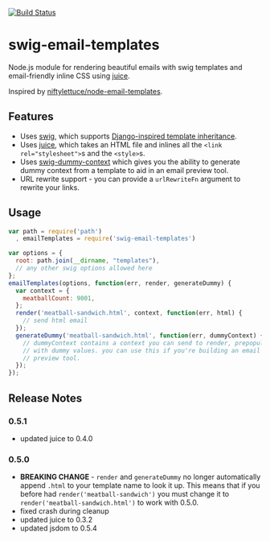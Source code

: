 [![Build Status](https://travis-ci.org/superjoe30/swig-email-templates.png?branch=master)](https://travis-ci.org/superjoe30/swig-email-templates)
# swig-email-templates

Node.js module for rendering beautiful emails with swig templates and
email-friendly inline CSS using [juice](https://github.com/LearnBoost/juice).

Inspired by [niftylettuce/node-email-templates](https://github.com/niftylettuce/node-email-templates).

## Features

 * Uses [swig](https://github.com/paularmstrong/swig/), which supports
   [Django-inspired template inheritance](https://docs.djangoproject.com/en/dev/topics/templates/#template-inheritance).
 * Uses [juice](https://github.com/LearnBoost/juice), which takes an HTML
   file and inlines all the `<link rel="stylesheet">`s and the `<style>`s.
 * Uses [swig-dummy-context](https://github.com/superjoe30/swig-dummy-context)
   which gives you the ability to generate dummy context from a template to
   aid in an email preview tool.
 * URL rewrite support - you can provide a `urlRewriteFn` argument to rewrite
   your links.

## Usage

```js
var path = require('path')
  , emailTemplates = require('swig-email-templates')

var options = {
  root: path.join(__dirname, "templates"),
  // any other swig options allowed here
};
emailTemplates(options, function(err, render, generateDummy) {
  var context = {
    meatballCount: 9001,
  };
  render('meatball-sandwich.html', context, function(err, html) {
    // send html email
  });
  generateDummy('meatball-sandwich.html', function(err, dummyContext) {
    // dummyContext contains a context you can send to render, prepopulated
    // with dummy values. you can use this if you're building an email
    // preview tool.
  });
});
```

## Release Notes

### 0.5.1

 * updated juice to 0.4.0

### 0.5.0

 * **BREAKING CHANGE** - `render` and `generateDummy` no longer automatically append
   `.html` to your template name to look it up. This means that if you before had
   `render('meatball-sandwich')` you must change it to
   `render('meatball-sandwich.html')` to work with 0.5.0.
 * fixed crash during cleanup
 * updated juice to 0.3.2
 * updated jsdom to 0.5.4
